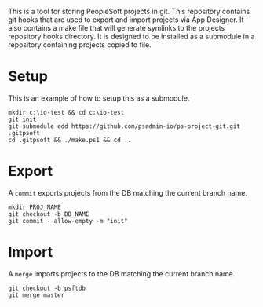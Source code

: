 This is a tool for storing PeopleSoft projects in git. This repository contains git hooks
that are used to export and import projects via App Designer. It also contains a make file that will
generate symlinks to the projects repository hooks directory. It is designed to be installed as a submodule in a repository containing projects copied to file.

# Setup
This is an example of how to setup this as a submodule.
```
mkdir c:\io-test && cd c:\io-test
git init
git submodule add https://github.com/psadmin-io/ps-project-git.git .gitpsoft
cd .gitpsoft && ./make.ps1 && cd ..
```
# Export
A `commit` exports projects from the DB matching the current branch name.
```
mkdir PROJ_NAME
git checkout -b DB_NAME
git commit --allow-empty -m "init"
```
# Import
A `merge` imports projects to the DB matching the current branch name.
```
git checkout -b psftdb
git merge master
```
